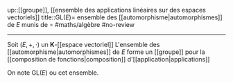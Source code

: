 up::[[groupe]], [[ensemble des applications linéaires sur des espaces vectoriels]]
title::$\mathrm{GL}(E) =$ ensemble des [[automorphisme|automorphismes]] de $E$ munis de $\circ$
#maths/algèbre #no-review 

----
Soit $(E, +, \cdot)$ un $\mathbf{K}$-[[espace vectoriel]]
L'ensemble des [[automorphisme|automorphismes]] de $E$ forme un [[groupe]] pour la [[composition de fonctions|composition]] d'[[application|applications]]

On note $\text{GL}(E)$ ou cet ensemble.
